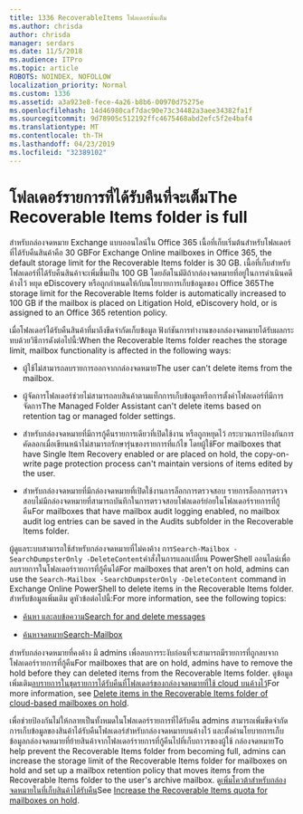 ```yaml
---
title: 1336 RecoverableItems โฟลเดอร์นั้นเต็ม
ms.author: chrisda
author: chrisda
manager: serdars
ms.date: 11/5/2018
ms.audience: ITPro
ms.topic: article
ROBOTS: NOINDEX, NOFOLLOW
localization_priority: Normal
ms.custom: 1336
ms.assetid: a3a923e8-fece-4a26-b8b6-00970d75275e
ms.openlocfilehash: 14d46980caf7dac90e73c34482a3aee34382fa1f
ms.sourcegitcommit: 9d78905c512192ffc4675468abd2efc5f2e4baf4
ms.translationtype: MT
ms.contentlocale: th-TH
ms.lasthandoff: 04/23/2019
ms.locfileid: "32389102"
---
```

# <a name="the-recoverable-items-folder-is-full"></a><span data-ttu-id="7c0c7-102">โฟลเดอร์รายการที่ได้รับคืนที่จะเต็ม</span><span class="sxs-lookup"><span data-stu-id="7c0c7-102">The Recoverable Items folder is full</span></span>

<span data-ttu-id="7c0c7-103">สำหรับกล่องจดหมาย Exchange แบบออนไลน์ใน Office 365 เนื้อที่เก็บเริ่มต้นสำหรับโฟลเดอร์ที่ได้รับคืนสินค้าคือ 30 GB</span><span class="sxs-lookup"><span data-stu-id="7c0c7-103">For Exchange Online mailboxes in Office 365, the default storage limit for the Recoverable Items folder is 30 GB.</span></span> <span data-ttu-id="7c0c7-104">เนื้อที่เก็บสำหรับโฟลเดอร์ที่ได้รับคืนสินค้าจะเพิ่มขึ้นเป็น 100 GB โดยอัตโนมัติถ้ากล่องจดหมายที่อยู่ในการดำเนินคดีค้างไว้ หยุด eDiscovery หรือถูกกำหนดให้กับนโยบายการเก็บข้อมูลของ Office 365</span><span class="sxs-lookup"><span data-stu-id="7c0c7-104">The storage limit for the Recoverable Items folder is automatically increased to 100 GB if the mailbox is placed on Litigation Hold, eDiscovery hold, or is assigned to an Office 365 retention policy.</span></span>

<span data-ttu-id="7c0c7-105">เมื่อโฟลเดอร์ได้รับคืนสินค้าที่มาถึงขีดจำกัดเก็บข้อมูล ฟังก์ชันการทำงานของกล่องจดหมายได้รับผลกระทบด้วยวิธีการดังต่อไปนี้:</span><span class="sxs-lookup"><span data-stu-id="7c0c7-105">When the Recoverable Items folder reaches the storage limit, mailbox functionality is affected in the following ways:</span></span>

- <span data-ttu-id="7c0c7-106">ผู้ใช้ไม่สามารถลบรายการออกจากกล่องจดหมาย</span><span class="sxs-lookup"><span data-stu-id="7c0c7-106">The user can't delete items from the mailbox.</span></span>

- <span data-ttu-id="7c0c7-107">ผู้จัดการโฟลเดอร์ช่วยไม่สามารถลบสินค้าตามแท็กการเก็บข้อมูลหรือการตั้งค่าโฟลเดอร์ที่มีการจัดการ</span><span class="sxs-lookup"><span data-stu-id="7c0c7-107">The Managed Folder Assistant can't delete items based on retention tag or managed folder settings.</span></span>

- <span data-ttu-id="7c0c7-108">สำหรับกล่องจดหมายที่มีการกู้คืนรายการเดียวที่เปิดใช้งาน หรือถูกหยุดไว้ กระบวนการป้องกันการคัดลอกเมื่อเขียนหน้าไม่สามารถรักษารุ่นของรายการที่แก้ไข โดยผู้ใช้</span><span class="sxs-lookup"><span data-stu-id="7c0c7-108">For mailboxes that have Single Item Recovery enabled or are placed on hold, the copy-on-write page protection process can't maintain versions of items edited by the user.</span></span>

- <span data-ttu-id="7c0c7-109">สำหรับกล่องจดหมายที่มีกล่องจดหมายที่เปิดใช้งานการล็อกการตรวจสอบ รายการล็อกการตรวจสอบไม่มีกล่องจดหมายที่สามารถบันทึกในการตรวจสอบโฟลเดอร์ย่อยในโฟลเดอร์รายการที่กู้คืน</span><span class="sxs-lookup"><span data-stu-id="7c0c7-109">For mailboxes that have mailbox audit logging enabled, no mailbox audit log entries can be saved in the Audits subfolder in the Recoverable Items folder.</span></span>

<span data-ttu-id="7c0c7-110">ผู้ดูแลระบบสามารถใช้สำหรับกล่องจดหมายที่ไม่คงค้าง การ`Search-Mailbox -SearchDumpsterOnly -DeleteContent`คำสั่งในการแลกเปลี่ยน PowerShell ออนไลน์เพื่อลบรายการในโฟลเดอร์รายการที่กู้คืนได้</span><span class="sxs-lookup"><span data-stu-id="7c0c7-110">For mailboxes that aren't on hold, admins can use the `Search-Mailbox -SearchDumpsterOnly -DeleteContent` command in Exchange Online PowerShell to delete items in the Recoverable Items folder.</span></span> <span data-ttu-id="7c0c7-111">สำหรับข้อมูลเพิ่มเติม ดูหัวข้อต่อไปนี้:</span><span class="sxs-lookup"><span data-stu-id="7c0c7-111">For more information, see the following topics:</span></span> 

- [<span data-ttu-id="7c0c7-112">ค้นหา และลบข้อความ</span><span class="sxs-lookup"><span data-stu-id="7c0c7-112">Search for and delete messages</span></span>](https://docs.microsoft.com/office365/securitycompliance/search-for-and-delete-messagesadmin-help)

- [<span data-ttu-id="7c0c7-113">ค้นหาจดหมาย</span><span class="sxs-lookup"><span data-stu-id="7c0c7-113">Search-Mailbox</span></span>](https://docs.microsoft.com/powershell/module/exchange/mailboxes/Search-Mailbox)

<span data-ttu-id="7c0c7-114">สำหรับกล่องจดหมายที่คงค้าง มี admins เพื่อลบการระงับก่อนที่จะสามารถมีรายการที่ถูกลบจากโฟลเดอร์รายการที่กู้คืน</span><span class="sxs-lookup"><span data-stu-id="7c0c7-114">For mailboxes that are on hold, admins have to remove the hold before they can deleted items from the Recoverable Items folder.</span></span> <span data-ttu-id="7c0c7-115">ดูข้อมูลเพิ่มเติม[ลบรายการในชุดรายการได้รับคืนที่โฟลเดอร์ของกล่องจดหมายที่ใช้ cloud บนค้างไว้](https://docs.microsoft.com/office365/securitycompliance/delete-items-in-the-recoverable-items-folder-of-mailboxes-on-hold)</span><span class="sxs-lookup"><span data-stu-id="7c0c7-115">For more information, see [Delete items in the Recoverable Items folder of cloud-based mailboxes on hold](https://docs.microsoft.com/office365/securitycompliance/delete-items-in-the-recoverable-items-folder-of-mailboxes-on-hold).</span></span>

<span data-ttu-id="7c0c7-116">เพื่อช่วยป้องกันไม่ให้กลายเป็นทั้งหมดในโฟลเดอร์รายการที่ได้รับคืน admins สามารถเพิ่มขีดจำกัดการเก็บข้อมูลของสินค้าได้รับคืนโฟลเดอร์สำหรับกล่องจดหมายบนค้างไว้ และตั้งค่านโยบายการเก็บข้อมูลกล่องจดหมายที่ย้ายสินค้าจากโฟลเดอร์รายการที่กู้คืนไปที่เก็บถาวรของผู้ใช้ กล่องจดหมาย</span><span class="sxs-lookup"><span data-stu-id="7c0c7-116">To help prevent the Recoverable Items folder from becoming full, admins can increase the storage limit of the Recoverable Items folder for mailboxes on hold and set up a mailbox retention policy that moves items from the Recoverable Items folder to the user's archive mailbox.</span></span> <span data-ttu-id="7c0c7-117">ดู[เพิ่มโควต้าสำหรับกล่องจดหมายในที่เก็บสินค้าได้รับคืน](https://docs.microsoft.com/office365/securitycompliance/increase-the-recoverable-quota-for-mailboxes-on-hold)</span><span class="sxs-lookup"><span data-stu-id="7c0c7-117">See [Increase the Recoverable Items quota for mailboxes on hold](https://docs.microsoft.com/office365/securitycompliance/increase-the-recoverable-quota-for-mailboxes-on-hold).</span></span>
